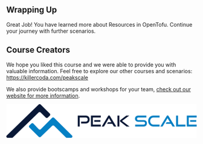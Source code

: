 ## Wrapping Up

Great Job! You have learned more about Resources in OpenTofu. Continue your journey with further scenarios.

## Course Creators

We hope you liked this course and we were able to provide you with valuable information. Feel free to explore our other
courses and scenarios: <https://killercoda.com/peakscale>

We also provide bootscamps and workshops for your
team, [check out our website for more information](https://peakscale.ch/en/services/).

![Peak Scale Logo](../../assets/logos/peakscale/logo-vertical.png)

